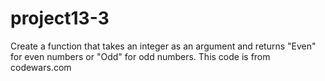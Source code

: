 # project13-3
Create a function that takes an integer as an argument and returns "Even" for even numbers
or "Odd" for odd numbers. This code is from codewars.com
